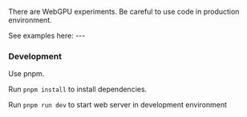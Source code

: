 There are WebGPU experiments. Be careful to use code in production environment.

See examples here: ---

### Development

Use pnpm.

Run `pnpm install` to install dependencies.

Run `pnpm run dev` to start web server in development environment
